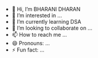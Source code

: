 - 👋 Hi, I’m BHARANI DHARAN
- 👀 I’m interested in ...
- 🌱 I’m currently learning DSA
- 💞️ I’m looking to collaborate on ...
- 📫 How to reach me ...
- 😄 Pronouns: ...
- ⚡ Fun fact: ...

<!---
L-QUID/L-QUID is a ✨ special ✨ repository because its `README.md` (this file) appears on your GitHub profile.
You can click the Preview link to take a look at your changes.
--->
